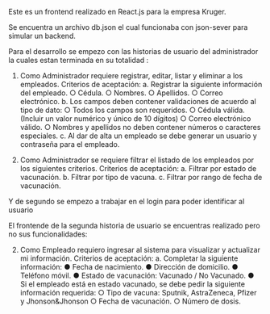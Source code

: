 Este es un frontend realizado en React.js para la empresa Kruger.

Se encuentra un archivo db.json el cual funcionaba con json-sever para simular un backend.

Para el desarrollo se empezo con las historias de usuario del administrador la cuales estan terminada en su totalidad :
1. Como Administrador requiere registrar, editar, listar y eliminar a los empleados.
Criterios de aceptación:
a. Registrar la siguiente información del empleado.
○ Cédula.
○ Nombres.
○ Apellidos.
○ Correo electrónico.
b. Los campos deben contener validaciones de acuerdo al tipo de dato:
○ Todos los campos son requeridos.
○ Cédula válida. (Incluir un valor numérico y único de 10 dígitos)
○ Correo electrónico válido.
○ Nombres y apellidos no deben contener números o caracteres especiales.
c. Al dar de alta un empleado se debe generar un usuario y contraseña para el empleado.

3. Como Administrador se requiere filtrar el listado de los empleados por los siguientes criterios.
Criterios de aceptación:
a. Filtrar por estado de vacunación.
b. Filtrar por tipo de vacuna.
c. Filtrar por rango de fecha de vacunación.


Y de segundo se empezo a trabajar en el login para poder identificar al usuario

El frontende de la segunda historia de usuario se encuentras realizado pero no sus funcionalidades:

2. Como Empleado requiero ingresar al sistema para visualizar y actualizar mi información.
Criterios de aceptación:
a. Completar la siguiente información:
● Fecha de nacimiento.
● Dirección de domicilio.
● Teléfono móvil.
● Estado de vacunación: Vacunado / No Vacunado.
● Si el empleado está en estado vacunado, se debe pedir la siguiente información
requerida:
○ Tipo de vacuna: Sputnik, AstraZeneca, Pfizer y Jhonson&Jhonson
○ Fecha de vacunación.
○ Número de dosis.
